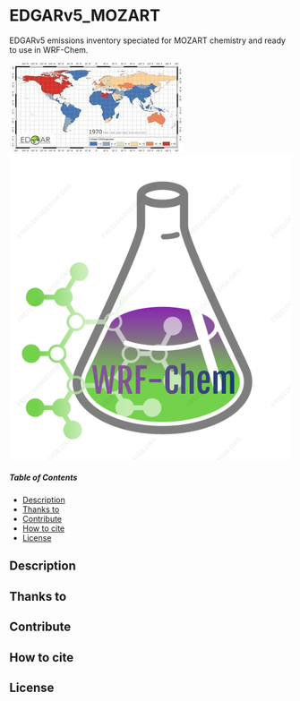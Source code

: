 # EDGARv5_MOZART
EDGARv5 emissions inventory speciated for MOZART chemistry and ready to use in WRF-Chem.

![header_image](/images/edgar.jpg) ![header_image2](/images/wrfchem_logo.png) 

##### Table of Contents  
* [Description](#Description)  
* [Thanks to](#Thanks-to)
* [Contribute](#Contribute)
* [How to cite](#How-to-cite)
* [License](#License)

    
<a name="Description"/>
<a name="Thanks-to"/>
<a name="Contribute"/>
<a name="How-to-cite"/>
<a name="License"/>

## Description

## Thanks to

## Contribute

## How to cite

## License
